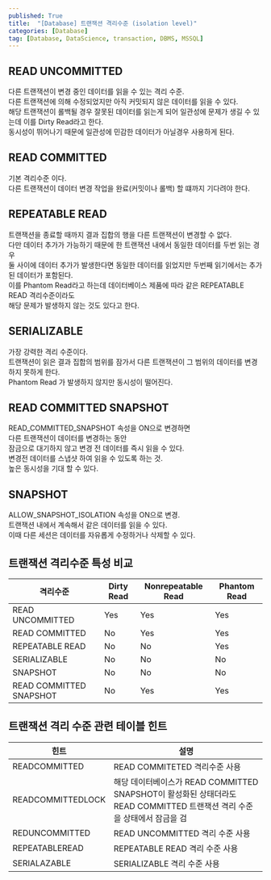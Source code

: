 ```yaml
---
published: True
title:  "[Database] 트랜잭션 격리수준 (isolation level)"
categories: [Database]
tag: [Database, DataScience, transaction, DBMS, MSSQL]
---
```



## READ UNCOMMITTED

다른 트랜잭션이 변경 중인 데이터를 읽을 수 있는 격리 수준.  
다른 트랜잭션에 의해 수정되었지만 아직 커밋되지 않은 데이터를 읽을 수 있다.  
해당 트랜잭션이 롤백될 경우 잘못된 데이터를 읽는게 되어 일관성에 문제가 생길 수 있는데 이를 Dirty Read라고 한다.   
동시성이 뛰어나기 때문에 일관성에 민감한 데이터가 아닐경우 사용하게 된다.  

## READ COMMITTED

기본 격리수준 이다.  
다른 트랜잭션이 데이터 변경 작업을 완료(커밋이나 롤백) 할 떄까지 기다려야 한다.

## REPEATABLE READ

트랜잭션을 종료할 때까지 결과 집합의 행을 다른 트랜잭션이 변경할 수 없다.  
다만 데이터 추가가 가능하기 때문에 한 트랜잭션 내에서 동일한 데이터를 두번 읽는 경우  
둘 사이에 데이터 추가가 발생한다면 동일한 데이터를 읽었지만 두번째 읽기에서는 추가된 데이터가 포함된다.  
이를 Phantom Read라고 하는데 데이터베이스 제품에 따라 같은 REPEATABLE READ 격리수준이라도  
해당 문제가 발생하지 않는 것도 있다고 한다.  

## SERIALIZABLE

가장 강력한 격리 수준이다.  
트랜잭션이 읽은 결과 집합의 범위를 잠가서 다른 트랜잭션이 그 범위의 데이터를 변경하지 못하게 한다.  
Phantom Read 가 발생하지 않지만 동시성이 떨어진다.  

## READ COMMITTED SNAPSHOT

READ_COMMITTED_SNAPSHOT 속성을 ON으로 변경하면  
다른 트랜잭션이 데이터를 변경하는 동안  
잠금으로 대기하지 않고 변경 전 데이터를 즉시 읽을 수 있다.  
변경전 데이터를 스냅샷 하여 읽을 수 있도록 하는 것.  
높은 동시성을 기대 할 수 있다.  

## SNAPSHOT

ALLOW_SNAPSHOT_ISOLATION 속성을 ON으로 변경.  
트랜잭션 내에서 계속해서 같은 데이터를 읽을 수 있다.  
이때 다른 세션은 데이터를 자유롭게 수정하거나 삭제할 수 있다.  

## 트랜잭션 격리수준 특성 비교

|격리수준|Dirty Read|Nonrepeatable Read|Phantom Read|
| ----------------------- | ---------- | ------------------ | ------------ |
| READ UNCOMMITTED        | Yes        | Yes                | Yes          |
| READ COMMITTED          | No         | Yes                | Yes          |
| REPEATABLE READ         | No         | No                 | Yes          |
| SERIALIZABLE            | No         | No                 | No           |
| SNAPSHOT                | No         | No                 | No           |
| READ COMMITTED SNAPSHOT | No         | Yes                | Yes          |

## 트랜잭션 격리 수준 관련 테이블 힌트

|힌트|설명|  
|-----------------|---------------------------- |
| READCOMMITTED     | READ COMMITETED 격리수준 사용|
| READCOMMITTEDLOCK | 해당 데이터베이스가 READ COMMITTED SNAPSHOT이 활성화된 상태더라도 <br>  READ COMMITTED 트랜잭션 격리 수준을 상태에서 잠금을 검 |
| REDUNCOMMITTED    | READ UNCOMMITTED 격리 수준 사용|
| REPEATABLEREAD    | REPEATABLE READ 격리 수준 사용|
| SERIALAZABLE      | SERIALIZABLE 격리 수준 사용|